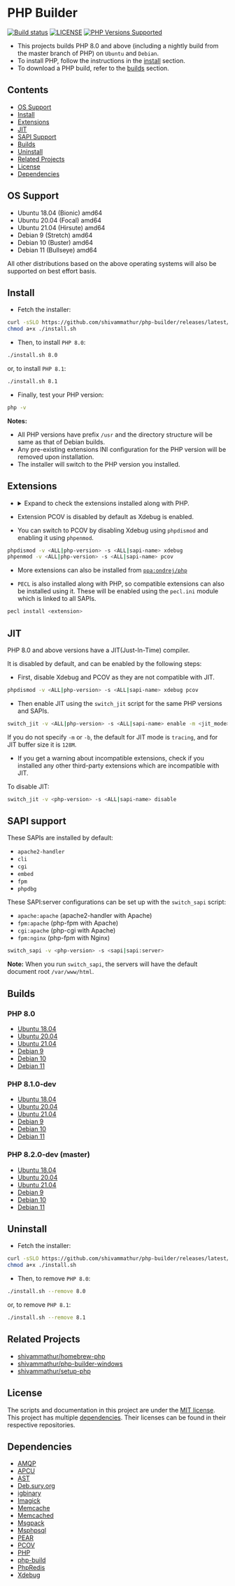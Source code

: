 # PHP Builder

<a href="https://github.com/shivammathur/php-builder" title="PHP Builder"><img alt="Build status" src="https://github.com/shivammathur/php-builder/workflows/Build%20PHP/badge.svg"></a>
<a href="https://github.com/shivammathur/php-builder/blob/main/LICENSE" title="license"><img alt="LICENSE" src="https://img.shields.io/badge/license-MIT-428f7e.svg"></a>
<a href="https://github.com/shivammathur/php-builder/tree/main/builds" title="builds"><img alt="PHP Versions Supported" src="https://img.shields.io/badge/php-8.0 to 8.2-8892BF.svg"></a>

- This projects builds PHP 8.0 and above (including a nightly build from the master branch of PHP) on `Ubuntu` and `Debian`.
- To install PHP, follow the instructions in the [install](#install) section.
- To download a PHP build, refer to the [builds](#Builds) section.

## Contents

- [OS Support](#os-support)
- [Install](#install)
- [Extensions](#extensions)
- [JIT](#jit)
- [SAPI Support](#sapi-support)
- [Builds](#builds)
- [Uninstall](#uninstall)
- [Related Projects](#related-projects)
- [License](#license)
- [Dependencies](#dependencies)

## OS Support

- Ubuntu 18.04 (Bionic) amd64
- Ubuntu 20.04 (Focal) amd64
- Ubuntu 21.04 (Hirsute) amd64
- Debian 9 (Stretch) amd64
- Debian 10 (Buster) amd64
- Debian 11 (Bullseye) amd64

All other distributions based on the above operating systems will also be supported on best effort basis.

## Install

- Fetch the installer:

```bash
curl -sSLO https://github.com/shivammathur/php-builder/releases/latest/download/install.sh
chmod a+x ./install.sh
```

- Then, to install `PHP 8.0`:

```bash
./install.sh 8.0
```

or, to install `PHP 8.1`:

```bash
./install.sh 8.1
```

- Finally, test your PHP version:

```bash
php -v
```

**Notes:**

- All PHP versions have prefix `/usr` and the directory structure will be same as that of Debian builds.
- Any pre-existing extensions INI configuration for the PHP version will be removed upon installation.
- The installer will switch to the PHP version you installed.

## Extensions

<ul><li><details>
  <summary>Expand to check the extensions installed along with PHP.</summary>
  <br>

`amqp`, `apcu`, `ast`, `bcmath`, `bz2`, `calendar`, `Core`, `ctype`, `curl`, `date`, `dba`, `dom`, `ds`, `enchant`, `exif`, `FFI`, `fileinfo`, `filter`, `ftp`, `gd`, `gettext`, `gmp`, `hash`, `iconv`, `igbinary`, `imagick`, `imap`, `intl`, `json`, `ldap`, `libxml`, `mbstring`, `memcache`, `memcached`, `msgpack`, `mysqli`, `mysqlnd`, `odbc`, `openssl`, `pcntl`, `pcov`, `pcre`, `PDO`, `pdo_dblib`, `PDO_Firebird`, `pdo_mysql`, `PDO_ODBC`, `pdo_pgsql`, `pdo_sqlite`, `pdo_sqlsrv`, `pgsql`, `Phar`, `posix`, `pspell`, `readline`, `redis`, `Reflection`, `session`, `shmop`, `SimpleXML`, `soap`, `sockets`, `sodium`, `SPL`, `sqlite3`, `sqlsrv`, `standard`, `sysvmsg`, `sysvsem`, `sysvshm`, `tidy`, `tokenizer`, `xdebug`, `xml`, `xmlreader`, `xmlwriter`, `xsl`, `zip`, `zlib`, `Xdebug`, `Zend OPcache`

</details></li></ul>

- Extension PCOV is disabled by default as Xdebug is enabled.

- You can switch to PCOV by disabling Xdebug using `phpdismod` and enabling it using `phpenmod`.

```bash
phpdismod -v <ALL|php-version> -s <ALL|sapi-name> xdebug
phpenmod -v <ALL|php-version> -s <ALL|sapi-name> pcov
```

- More extensions can also be installed from [`ppa:ondrej/php`](https://launchpad.net/~ondrej/+archive/ubuntu/php)

- `PECL` is also installed along with PHP, so compatible extensions can also be installed using it. These will be enabled using the `pecl.ini` module which is linked to all SAPIs.

```bash
pecl install <extension>
```

## JIT

PHP 8.0 and above versions have a JIT(Just-In-Time) compiler.

It is disabled by default, and can be enabled by the following steps:

- First, disable Xdebug and PCOV as they are not compatible with JIT.

```bash
phpdismod -v <ALL|php-version> -s <ALL|sapi-name> xdebug pcov
```

- Then enable JIT using the `switch_jit` script for the same PHP versions and SAPIs.

```bash
switch_jit -v <ALL|php-version> -s <ALL|sapi-name> enable -m <jit_mode> -b <jit_buffer_size>
```

If you do not specify `-m` or `-b`, the default for JIT mode is `tracing`, and for JIT buffer size it is `128M`.

- If you get a warning about incompatible extensions, check if you installed any other third-party extensions which are incompatible with JIT.

To disable JIT:

```bash
switch_jit -v <php-version> -s <ALL|sapi-name> disable
```

## SAPI support

These SAPIs are installed by default:

- `apache2-handler`
- `cli`
- `cgi`
- `embed`
- `fpm`
- `phpdbg`

These SAPI:server configurations can be set up with the `switch_sapi` script:

- `apache:apache` (apache2-handler with Apache)
- `fpm:apache` (php-fpm with Apache)
- `cgi:apache` (php-cgi with Apache)
- `fpm:nginx` (php-fpm with Nginx)

```bash
switch_sapi -v <php-version> -s <sapi|sapi:server>
```

**Note:** When you run `switch_sapi`, the servers will have the default document root `/var/www/html`.

## Builds

### PHP 8.0

- [Ubuntu 18.04](https://github.com/shivammathur/php-builder/releases/latest/download/php_8.0%2Bubuntu18.04.tar.xz)
- [Ubuntu 20.04](https://github.com/shivammathur/php-builder/releases/latest/download/php_8.0%2Bubuntu20.04.tar.xz)
- [Ubuntu 21.04](https://github.com/shivammathur/php-builder/releases/latest/download/php_8.0%2Bubuntu21.04.tar.xz)
- [Debian 9](https://github.com/shivammathur/php-builder/releases/latest/download/php_8.0%2Bdebian9.tar.xz)
- [Debian 10](https://github.com/shivammathur/php-builder/releases/latest/download/php_8.0%2Bdebian10.tar.xz)
- [Debian 11](https://github.com/shivammathur/php-builder/releases/latest/download/php_8.0%2Bdebian11.tar.xz)

### PHP 8.1.0-dev

- [Ubuntu 18.04](https://github.com/shivammathur/php-builder/releases/latest/download/php_8.1%2Bubuntu18.04.tar.xz)
- [Ubuntu 20.04](https://github.com/shivammathur/php-builder/releases/latest/download/php_8.1%2Bubuntu20.04.tar.xz)
- [Ubuntu 21.04](https://github.com/shivammathur/php-builder/releases/latest/download/php_8.1%2Bubuntu21.04.tar.xz)
- [Debian 9](https://github.com/shivammathur/php-builder/releases/latest/download/php_8.1%2Bdebian9.tar.xz)
- [Debian 10](https://github.com/shivammathur/php-builder/releases/latest/download/php_8.1%2Bdebian10.tar.xz)
- [Debian 11](https://github.com/shivammathur/php-builder/releases/latest/download/php_8.1%2Bdebian11.tar.xz)

### PHP 8.2.0-dev (master)

- [Ubuntu 18.04](https://github.com/shivammathur/php-builder/releases/latest/download/php_8.2%2Bubuntu18.04.tar.xz)
- [Ubuntu 20.04](https://github.com/shivammathur/php-builder/releases/latest/download/php_8.2%2Bubuntu20.04.tar.xz)
- [Ubuntu 21.04](https://github.com/shivammathur/php-builder/releases/latest/download/php_8.2%2Bubuntu21.04.tar.xz)
- [Debian 9](https://github.com/shivammathur/php-builder/releases/latest/download/php_8.2%2Bdebian9.tar.xz)
- [Debian 10](https://github.com/shivammathur/php-builder/releases/latest/download/php_8.2%2Bdebian10.tar.xz)
- [Debian 11](https://github.com/shivammathur/php-builder/releases/latest/download/php_8.2%2Bdebian11.tar.xz)

## Uninstall

- Fetch the installer:

```bash
curl -sSLO https://github.com/shivammathur/php-builder/releases/latest/download/install.sh
chmod a+x ./install.sh
```

- Then, to remove `PHP 8.0`:

```bash
./install.sh --remove 8.0
```

or, to remove `PHP 8.1`:

```bash
./install.sh --remove 8.1
```

## Related Projects
- [shivammathur/homebrew-php](https://github.com/shivammathur/homebrew-php)
- [shivammathur/php-builder-windows](https://github.com/shivammathur/php-builder-windows)
- [shivammathur/setup-php](https://github.com/shivammathur/setup-php)

## License

The scripts and documentation in this project are under the [MIT license](LICENSE). This project has multiple [dependencies](#dependencies). Their licenses can be found in their respective repositories.

## Dependencies

- [AMQP](https://github.com/php-amqp/php-amqp "AMQP PHP Extension")
- [APCU](https://github.com/krakjoe/apcu "APCU PHP Extension")
- [AST](https://github.com/nikic/php-ast "AST PHP Extension")
- [Deb.sury.org](https://github.com/oerdnj/deb.sury.org "PHP packaging for Ubuntu and Debian")
- [igbinary](https://github.com/igbinary/igbinary "Igbinary PHP Extension")
- [Imagick](https://github.com/Imagick/imagick "Imagick PHP Extension")
- [Memcache](https://github.com/websupport-sk/pecl-memcache "Memcache PHP Extension")
- [Memcached](https://github.com/php-memcached-dev/php-memcached "Memcached PHP Extension")
- [Msgpack](https://github.com/msgpack/msgpack-php "Msgpack PHP Extension")
- [Msphpsql](https://github.com/microsoft/msphpsql "Sqlsrv and pdo_sqlsrv extensions")
- [PEAR](https://github.com/pear/pear-core "PEAR PHP extension installer")
- [PCOV](https://github.com/krakjoe/pcov "PCOV PHP Extension")
- [PHP](https://github.com/php/php-src "PHP Upstream project")
- [php-build](https://github.com/php-build/php-build "php-build project")
- [PhpRedis](https://github.com/phpredis/phpredis "Redis PHP Extension")
- [Xdebug](https://github.com/xdebug/xdebug "Xdebug PHP Extension")
